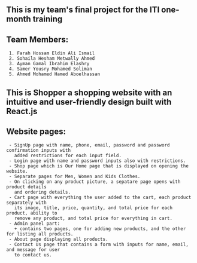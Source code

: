 ## This is my team's final project for the ITI one-month training

## Team Members:
     1. Farah Hossam Eldin Ali Ismail
     2. Sohaila Hesham Metwally Ahmed
     3. Ayman Gamal Ibrahim Elashry
     4. Samer Yousry Mohamed Soliman
     5. Ahmed Mohamed Hamed Aboelhassan
     
## This is Shopper a shopping website with an intuitive and user-friendly design built with React.js

## Website pages:
     - SignUp page with name, phone, email, password and password confirmation inputs with
       added restrictions for each input field.
     - Login page with name and password inputs also with restrictions.
     - Shop page which is Our Home page that is displayed on opening the website.
     - Separate pages for Men, Women and Kids Clothes.
     - On clicking on any product picture, a sepatare page opens with product details
       and ordering details.
     - Cart page with everything the user added to the cart, each product separately with
       its image, title, price, quantity, and total price for each product, ability to
       remove any product, and total price for everything in cart.
     - Admin panel part:
       + contains two pages, one for adding new products, and the other for listing all products.
     - About page displaying all products.
     - Contact Us page that contains a form with inputs for name, email, and message for user
       to contact us.

